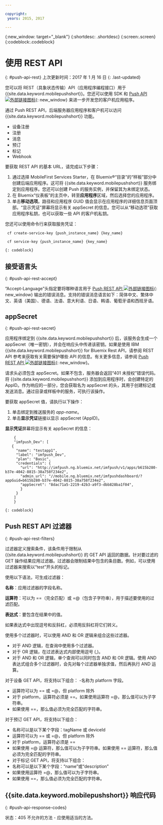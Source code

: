 ```yaml
---

copyright:
 years: 2015, 2017

---
```


{:new_window: target="_blank"}
{:shortdesc: .shortdesc}
{:screen:.screen}
{:codeblock:.codeblock}

# 使用 REST API
{: #push-api-rest}
上次更新时间：2017 年 1 月 16 日
{: .last-updated}

您可以将 REST（具象状态传输）API（应用程序编程接口）用于 {{site.data.keyword.mobilepushshort}}。您还可以使用 SDK 和 [Push API ![外部链接图标](../../icons/launch-glyph.svg "外部链接图标")](https://mobile.{DomainName}/imfpush/){: new_window} 来进一步开发您的客户机应用程序。

通过 Push REST API，后端服务器应用程序和客户机可以访问 {{site.data.keyword.mobilepushshort}} 功能。

- 设备注册
- 注册
- 消息
- 预订
- 标记
- Webhook

要获取 REST API 的基本 URL，请完成以下步骤：

1. 通过选择 MobileFirst Services Starter，在 Bluemix®“目录”的“样板”部分中创建后端应用程序。这可将 {{site.data.keyword.mobilepushshort}} 服务绑定到应用程序。您还可以创建 Push 的服务实例，并保留其为未绑定状态。 
1. 在 Bluemix“仪表板”的主页中，转至**应用程序**区域，然后选择您的应用程序。
3. 单击**移动选项**。路径和应用程序 GUID 值会显示在应用程序的详细信息页面顶部。“显示凭证”屏幕将显示有关 appSecret 的信息。您可以从“移动选项”获取应用程序私钥，也可以获取一些 API 的客户机私钥。

您还可以使用命令行来获取服务凭证：

```
 cf create-service-key {push_instance_name} {key_name}

 cf service-key {push_instance_name} {key_name}
```
	{: codeblock}

## 接受语言头
{: #push-api-rest-accept}

“Accept-Language”头指定要将哪种语言用于 [Push REST API ![外部链接图标](../../icons/launch-glyph.svg "外部链接图标")](https://mobile.{DomainName}/imfpush/){: new_window} 输出的错误消息。支持的错误消息语言如下：简体中文、繁体中文、英语（美国）、德语、法语、意大利语、日语、韩语、葡萄牙语和西班牙语。

## appSecret 
{: #push-api-rest-secret}

应用程序绑定到 {{site.data.keyword.mobilepushshort}} 后，该服务会生成一个 appSecret（唯一密钥），并会在响应头中传递该密钥。如果是使用 IBM {{site.data.keyword.mobilepushshort}} for Bluemix Rest API，请参阅 REST API 参考来获取有关需要保护哪些 API 的信息。有关更多信息，请参阅 [Push REST API ![外部链接图标](../../icons/launch-glyph.svg "外部链接图标")](https://mobile.{DomainName}/imfpush/){: new_window}。

请求头必须包含 appSecret。如果不包含，服务器会返回“401 未授权”错误代码。将 {{site.data.keyword.mobilepushshort}} 添加到应用程序时，会创建特定的 AppID。作为响应的一部分，您会获取名为 appSecret 的头，其用于创建标记或发送消息。通过目录或样板中的服务，可执行该操作。

要获取 appSecret 值，请执行以下操作：

1. 单击绑定到推送服务的 *app-name*。
2. 单击**显示凭证**链接以显示 appSecret (AppID)。

**显示凭证**屏幕将显示有关 appSecret 的信息：
```
	{
    "imfpush_Dev": [
   {
     "name": "testapp1",
     "label": "imfpush_Dev",
     "plan": "Basic",
     "credentials": {
       "url": "http://imfpush.ng.bluemix.net/imfpush/v1/apps/b615b280-b37e-4042-8815-38a758f234e2",
       "admin_url": "//mobile.ng.bluemix.net/imfpushdashboard/?appGuid=b615b280-b37e-4042-8815-38a758f234e2",
       "appSecret": "8dac71a5-2219-42b3-a9f3-dbb828ba1f04",
       }
     }
    ]
    }
```
	{: codeblock} 


## Push REST API 过滤器
{: #push-api-rest-filters}

过滤器定义搜索条件，该条件用于限制从 {{site.data.keyword.mobilepushshort}} 的 GET API 返回的数据。针对要过滤的 GET 操作结果应用过滤器。过滤器会限制结果中包含的条目数。例如，可以使用过滤器来搜索以“test”开头的标记。 

使用以下语法，可生成过滤器：

**名称**：应用过滤器的字段名称。

**运算符**：可以为 ==（完全匹配）或 =@（包含子字符串），用于描述要使用的过滤匹配。

**表达式**：要包含在结果中的值。

如果表达式中出现逗号和反斜杠，必须用反斜杠将它们转义。

使用多个过滤器时，可以使用 AND 和 OR 逻辑来组合这些过滤器。

- 对于 AND 逻辑，在查询中使用多个过滤器。
- 对于 OR 逻辑，在过滤表达式内部使用逗号 (,)。
- 对于 AND 和 OR 逻辑，单个查询可以同时包含 AND 和 OR 逻辑。使用 AND 表达式组合多个过滤器时，会先对每个过滤器单独求值，然后再执行 AND 运算。

对于设备 GET API，将支持以下组合：
-名称为 platform 字段。
- 运算符可以为 == 或 =@，但 platform 除外
- 对于 platform，运算符必须是 ==。如果使用运算符 =@，那么值可以为子字符串。
- 如果使用 ==，那么值必须为完全匹配的字符串。

对于预订 GET API，将支持以下组合：

- 名称可以是以下某个字段：tagName 或 deviceId
- 运算符可以为 == 或 =@，但 platform 除外
- 对于 platform，运算符必须是 ==
- 如果使用 =@ 运算符，那么值可以为子字符串。如果使用 == 运算符，那么值必须为完全匹配的字符串。
- 对于标记 GET API，将支持以下组合：
- 名称可以是以下某个字段：“name”或“description”
- 如果使用运算符 =@，那么值可以为子字符串。
- 如果使用 ==，那么值必须为完全匹配的字符串。


## {{site.data.keyword.mobilepushshort}} 响应代码
{: #push-api-response-codes}

状态：405 不允许的方法 - 应使用适当的方法。
